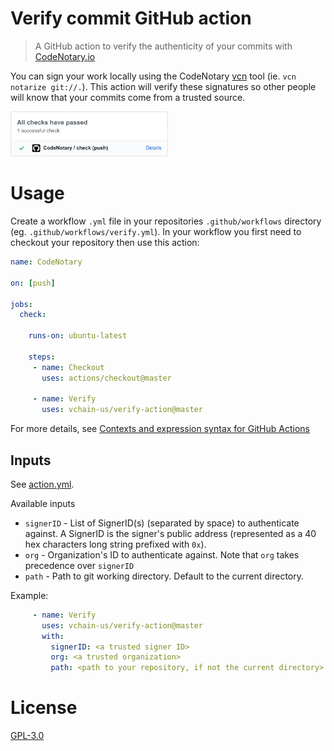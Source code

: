# Verify commit GitHub action
> A GitHub action to verify the authenticity of your commits with [CodeNotary.io](https://codenotary.io)

You can sign your work locally using the CodeNotary [vcn](https://github.com/vchain-us/vcn) tool (ie. `vcn notarize git://.`). This action will verify these signatures so other people will know that your commits come from a trusted source.

<img width="50%" src="docs/commit-check.png" />

# Usage

Create a workflow `.yml` file in your repositories `.github/workflows` directory (eg. `.github/workflows/verify.yml`). In your workflow  you first need to checkout your repository then use this action:

```yaml
name: CodeNotary

on: [push]

jobs:
  check:

    runs-on: ubuntu-latest
    
    steps:
     - name: Checkout
       uses: actions/checkout@master
     
     - name: Verify
       uses: vchain-us/verify-action@master
```

For more details, see [Contexts and expression syntax for GitHub Actions](https://help.github.com/en/articles/contexts-and-expression-syntax-for-github-actions)

## Inputs

See [action.yml](action.yml).

Available inputs

- `signerID` - List of SignerID(s) (separated by space) to authenticate against. A SignerID is the signer's public address (represented as a 40 hex characters long string prefixed with `0x`).
- `org` - Organization's ID to authenticate against. Note that `org` takes precedence over `signerID`
- `path` - Path to git working directory. Default to the current directory.

Example:
```yaml
     - name: Verify
       uses: vchain-us/verify-action@master
       with:
         signerID: <a trusted signer ID>
         org: <a trusted organization>
         path: <path to your repository, if not the current directory>
```

# License

[GPL-3.0](https://github.com/vchain-us/verify-action/blob/master/LICENSE)